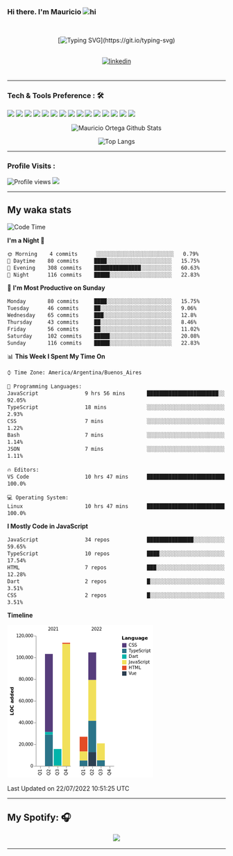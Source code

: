 ### Hi there. I'm Mauricio <img src="https://user-images.githubusercontent.com/1303154/88677602-1635ba80-d120-11ea-84d8-d263ba5fc3c0.gif" width="28px" alt="hi">
<br /> 

<div align="center">
  
[![Typing SVG](https://readme-typing-svg.herokuapp.com?size=25&duration=7000&center=true&vCenter=true&width=650&height=40&lines=WELCOME!;My+name+is+Mauricio+Ortega...;I+am+a+Front-End+Developer...;I+hope+you+find+what+you+are+looking+for...;You+have+my+contact+information...;MAY+THE+FORCE+BE+WITH+YOU...)](https://git.io/typing-svg)

</div>
  
<br />

<div align="center">
  
<a href="https://www.linkedin.com/in/mauricio-sebasti%C3%A1n-ortega-71b43788/" target="_blank">
<img src=https://img.shields.io/badge/linkedin-%231E77B5.svg?&style=for-the-badge&logo=linkedin&logoColor=white alt=linkedin style="margin-bottom: 5px;" />
</a>
  
</div>

<br />



<!--
**Nekzus/Nekzus** is a ✨ _special_ ✨ repository because its `README.md` (this file) appears on your GitHub profile.

Here are some ideas to get you started:

- 🔭 I’m currently working on ...
- 🌱 I’m currently learning ...
- 👯 I’m looking to collaborate on ...
- 🤔 I’m looking for help with ...
- 💬 Ask me about ...
- 📫 How to reach me: ...
- 😄 Pronouns: ...
- ⚡ Fun fact: ...
-->

---

### Tech & Tools Preference : 🛠

<img src = "https://img.shields.io/badge/-HTML5-E34F26?style=flat&logo=html5&logoColor=white"> <img src = "https://img.shields.io/badge/-CSS3-1572B6?style=flat&logo=css3&logoColor=white">
<img src="https://img.shields.io/badge/-Sass-cc6699?style=flat&logo=sass&logoColor=ffffff">
<img src="https://img.shields.io/badge/-Bootstrap-563D7C?style=flat&logo=bootstrap&logoColor=white">
<img src="https://img.shields.io/badge/-JavaScript-eed718?style=flat&logo=javascript&logoColor=ffffff">
<img src="https://img.shields.io/badge/-React-000000?style=flat&logo=react&logoColor=00c8ff">
<img src="https://img.shields.io/badge/-Next-000000?style=flat&logo=nextdotjs&logoColor=white">
<img src="http://img.shields.io/badge/-Vue-black?style=flat&logo=vuedotjs&logoColor=4FC08D">
<img src="http://img.shields.io/badge/-Flutter-black?style=flat&logo=flutter&logoColor=02569B">
<img src="https://img.shields.io/badge/-Node.js-3C873A?style=flat&logo=Node.js&logoColor=white">
<img src="http://img.shields.io/badge/-Git-F1502F?style=flat&logo=git&logoColor=FFFFFF">
<img src="http://img.shields.io/badge/-Github-000000?style=flat&logo=github&logoColor=FFFFFF">
<img src="https://img.shields.io/badge/-Firebase-FFA611?style=flat&logo=firebase&logoColor=FFFFFF">
<img src="http://img.shields.io/badge/-Vercel-black?style=flat&logo=vercel&logoColor=white">
<img src="http://img.shields.io/badge/-VS%20Code-007ACC?style=flat&logo=visual%20studio%20code&logoColor=white">


<div align="center">
  
![Mauricio Ortega Github Stats](https://github-readme-stats.vercel.app/api?username=Nekzus&show_icons=true&title_color=fff&icon_color=79ff97&text_color=9f9f9f&bg_color=151515)

![Top Langs](https://github-readme-stats.vercel.app/api/top-langs/?username=Nekzus&hide=css,html,less&layout=compact&title_color=fff&icon_color=79ff97&text_color=9f9f9f&bg_color=151515)

</div>
  
---

### Profile Visits :
  
![Profile views](https://gpvc.arturio.dev/Nekzus)  <img src="https://img.shields.io/github/followers/Nekzus?label=Follow" style=" float:left, margin-right:10px" />

---


## My waka stats
<!--START_SECTION:waka-->
![Code Time](http://img.shields.io/badge/Code%20Time-1%2C065%20hrs%2033%20mins-blue)

**I'm a Night 🦉** 

```text
🌞 Morning    4 commits      ░░░░░░░░░░░░░░░░░░░░░░░░░   0.79% 
🌆 Daytime    80 commits     ████░░░░░░░░░░░░░░░░░░░░░   15.75% 
🌃 Evening    308 commits    ███████████████░░░░░░░░░░   60.63% 
🌙 Night      116 commits    █████░░░░░░░░░░░░░░░░░░░░   22.83%

```
📅 **I'm Most Productive on Sunday** 

```text
Monday       80 commits     ████░░░░░░░░░░░░░░░░░░░░░   15.75% 
Tuesday      46 commits     ██░░░░░░░░░░░░░░░░░░░░░░░   9.06% 
Wednesday    65 commits     ███░░░░░░░░░░░░░░░░░░░░░░   12.8% 
Thursday     43 commits     ██░░░░░░░░░░░░░░░░░░░░░░░   8.46% 
Friday       56 commits     ██░░░░░░░░░░░░░░░░░░░░░░░   11.02% 
Saturday     102 commits    █████░░░░░░░░░░░░░░░░░░░░   20.08% 
Sunday       116 commits    █████░░░░░░░░░░░░░░░░░░░░   22.83%

```


📊 **This Week I Spent My Time On** 

```text
⌚︎ Time Zone: America/Argentina/Buenos_Aires

💬 Programming Languages: 
JavaScript               9 hrs 56 mins       ███████████████████████░░   92.05% 
TypeScript               18 mins             ░░░░░░░░░░░░░░░░░░░░░░░░░   2.93% 
CSS                      7 mins              ░░░░░░░░░░░░░░░░░░░░░░░░░   1.22% 
Bash                     7 mins              ░░░░░░░░░░░░░░░░░░░░░░░░░   1.14% 
JSON                     7 mins              ░░░░░░░░░░░░░░░░░░░░░░░░░   1.11%

🔥 Editors: 
VS Code                  10 hrs 47 mins      █████████████████████████   100.0%

💻 Operating System: 
Linux                    10 hrs 47 mins      █████████████████████████   100.0%

```

**I Mostly Code in JavaScript** 

```text
JavaScript               34 repos            ███████████████░░░░░░░░░░   59.65% 
TypeScript               10 repos            ████░░░░░░░░░░░░░░░░░░░░░   17.54% 
HTML                     7 repos             ███░░░░░░░░░░░░░░░░░░░░░░   12.28% 
Dart                     2 repos             █░░░░░░░░░░░░░░░░░░░░░░░░   3.51% 
CSS                      2 repos             █░░░░░░░░░░░░░░░░░░░░░░░░   3.51%

```


**Timeline**

![Chart not found](https://raw.githubusercontent.com/Nekzus/Nekzus/main/charts/bar_graph.png) 


 Last Updated on 22/07/2022 10:51:25 UTC
<!--END_SECTION:waka-->

---
## My Spotify: 🎧

<div align="center"><img src="https://spotify-github-profile.vercel.app/api/view?uid=11169970531&cover_image=true&theme=default" /></div>

---
